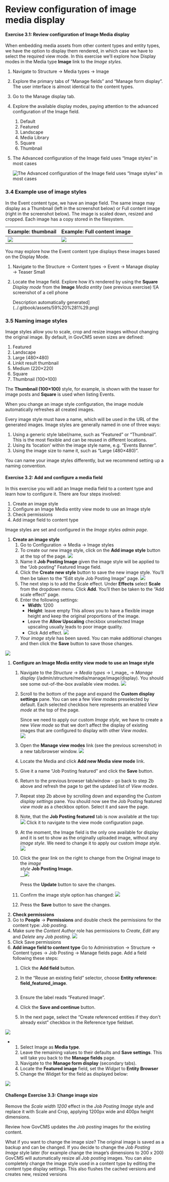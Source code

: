 # Review configuration of image media display

#### **Exercise 3.1:** Review configuration of Image Media display

When embedding media assets from other content types and entity types, we have the option to display them rendered, in which case we have to select the required view mode. In this exercise we’ll explore how Display modes in the Media type **Image** link to the _Image styles_.

1. Navigate to Structure → Media types → Image
2. Explore the primary tabs of “Manage fields” and “Manage form display”. The user interface is almost identical to the content types.
3. Go to the Manage display tab.
4. Explore the available display modes, paying attention to the advanced configuration of the Image field.
   1. Default
   2. Featured
   3. Landscape
   4. Media Library
   5. Square
   6. Thumbnail
5.  The Advanced configuration of the Image field uses “Image styles” in most cases

    <img src="../.gitbook/assets/56 (1).png" alt="The Advanced configuration of the Image field uses “Image styles” in most cases" data-size="original">

### 3.4 Example use of image styles

In the Event content type, we have an image field. The same image may display as a Thumbnail (left in the screenshot below) or Full content image (right in the screenshot below). The image is scaled down, resized and cropped. Each image has a copy stored in the filesystem.

| Example: thumbnail             | Example: Full content image          |
| ------------------------------ | ------------------------------------ |
| ![](../.gitbook/assets/57.png) | ![](<../.gitbook/assets/58 (1).png>) |

You may explore how the Event content type displays these images based on the Display Mode.

1. Navigate to the Structure → Content types → Event → Manage display → Teaser Small
2.  Locate the Image field. Explore how it’s rendered by using the **Square** _Display mode_ from the **Image** _Media entity_ (see previous exercise) !\[A screenshot of a cell phone

    Description automatically generated]\(../.gitbook/assets/59%20%281%29.png)

### 3.5 Naming image styles

Image styles allow you to scale, crop and resize images without changing the original image. By default, in GovCMS seven sizes are defined:

1. Featured
2. Landscape
3. Large (480×480)
4. Linkit result thumbnail
5. Medium (220×220)
6. Square
7. Thumbnail (100×100)

The **Thumbnail (100×100)** style, for example, is shown with the teaser for image posts and **Square** is used when listing Events.

When you change an image style configuration, the image module automatically refreshes all created images.

Every image style must have a name, which will be used in the URL of the generated images. Image styles are generally named in one of three ways:

1. Using a generic style label/name, such as “Featured” or “Thumbnail”. This is the most flexible and can be reused in different locations.
2. Using its ‘location’ within the image style name, e.g. “Events Banner”.
3. Using the image size to name it, such as “Large (480×480)”.

You can name your image styles differently, but we recommend setting up a naming convention.

#### **Exercise 3.2:** Add and configure a media field

In this exercise you will add an Image media field to a content type and learn how to configure it. There are four steps involved:

1. Create an image style
2. Configure an Image Media entity view mode to use an Image style
3. Check permissions
4. Add image field to content type

Image styles are set and configured in the _Image styles admin page_.

1. **Create an image style**
   1. Go to Configuration → Media → Image styles
   2. To create our new image style, click on the **Add image style** button at the top of the page. ![](<../.gitbook/assets/60 (1).png>)
   3. Name it **Job Posting Image** given the image style will be applied to the “Job posting” Featured Image field.
   4. Click the **Create new style** button to save the new image style. You’ll then be taken to the “Edit style Job Posting Image” page. ![](../.gitbook/assets/61.png)
   5. The next step is to add the Scale effect. Under **Effects** select **Scale** from the dropdown menu. Click **Add**. You’ll then be taken to the “Add scale effect” page.
   6. Enter the following settings:
      * **Width**: 1200
      * **Height**: leave empty This allows you to have a flexible image height and keep the original proportions of the image.
      * Leave the **Allow Upscaling** checkbox unselected Image upscaling usually leads to poor image quality.
      * Click Add effect. ![](<../.gitbook/assets/62 (2).png>)
   7. Your _image style_ has been saved. You can make additional changes and then click the **Save** button to save those changes.

![](<../.gitbook/assets/63 (1).png>)

1. **Configure an Image Media entity view mode to use an Image style**
   1. Navigate to the _Structure_ → _Media types_ → I\_mage\_ → _Manage display_ (/admin/structure/media/manage/image/display). You should see some out-of-the-box available view modes. ![](<../.gitbook/assets/64 (2).png>)
   2.  Scroll to the bottom of the page and expand the **Custom display settings** pane. You can see a few _View modes_ preselected by default. Each selected checkbox here represents an enabled _View mode_ at the top of the page.

       Since we need to apply our custom _Image style_, we have to create a new _View mode_ so that we don’t affect the display of existing images that are configured to display with other _View modes_.\
       ![](../.gitbook/assets/65.png)
   3. Open the **Manage view modes** link (see the previous screenshot) in a new tab/browser window. ![](<../.gitbook/assets/66 (1).png>)
   4. Locate the Media and click **Add new Media view mode** link.
   5. Give it a name “Job Posting featured” and click the **Save** button.
   6. Return to the previous browser tab/window - go back to step 2b above and refresh the page to get the updated list of _View modes_.
   7. Repeat step 2b above by scrolling down and expanding the _Custom display settings_ pane. You should now see the Job Posting featured _view mode_ as a checkbox option. Select it and save the page.
   8. Note, that the **Job Posting featured** tab is now available at the top: ![](../.gitbook/assets/67.png) Click it to navigate to the view mode configuration page.
   9. At the moment, the Image field is the only one available for display and it is set to show as the originally uploaded image, without any _image style_. We need to change it to apply our custom _Image style_. ![](../.gitbook/assets/68.png)
   10. Click the gear link on the right to change from the Original image to the _image_\
       _style_ **Job Posting Image.**\
       \_\_![](<../.gitbook/assets/69 (1).png>)

       Press the **Update** button to save the changes.
   11. Confirm the image style option has changed: ![](<../.gitbook/assets/70 (1).png>)
   12. Press the **Save** button to save the changes.
2. **Check permissions**
3. Go to **People** → **Permissions** and double check the permissions for the content type: _Job posting_.
4. Make sure the _Content Author_ role has permissions to _Create_, _Edit_ any and _Delete_ any _Job posting_. ![](../.gitbook/assets/71.png)
5. Click Save permissions
6. **Add image field to content type** Go to Administration → Structure → Content types → Job Posting → Manage fields page. Add a field following these steps:
   1. Click the **Add field** button.
   2.  In the “Reuse an existing field” selector, choose **Entity reference: field\_featured\_image**.

       <img src="../.gitbook/assets/72 (1).png" alt="" data-size="original">
   3. Ensure the label reads “Featured Image”.
   4. Click the **Save and continue** button.
   5. In the next page, select the “Create referenced entities if they don't already exist” checkbox in the Reference type fieldset.

![](<../.gitbook/assets/73 (2).png>)

*
  1. Select Image as **Media type**.
  2. Leave the remaining values to their defaults and **Save settings**. This will take you back to the **Manage fields** page.
  3. Navigate to the **Manage form display** (secondary tabs).
  4. Locate the **Featured image** field, set the _Widget_ to **Entity Browser**
  5. Change the Widget for the field as displayed below:

![](../.gitbook/assets/74.png)

#### **Challenge Exercise 3.3:** Change image size

Remove the _Scale width 1200_ effect in the _Job Posting Image_ style and replace it with Scale and Crop, applying 1200px wide and 400px height dimensions.

Review how GovCMS updates the _Job posting_ images for the existing content.

What if you want to change the image size? The original image is saved as a backup and can be changed. If you decide to change the _Job Posting Image_ style later (for example change the image’s dimensions to 200 x 200) GovCMS will automatically resize all _Job posting_ images. You can also completely change the image style used in a content type by editing the content type display settings. This also flushes the cached versions and creates new, resized versions
